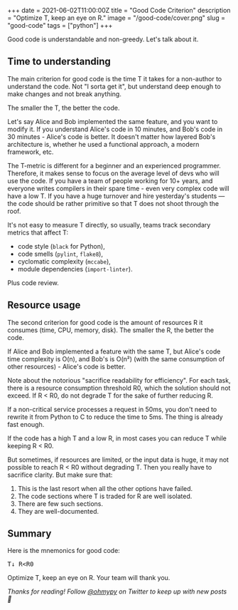 +++
date = 2021-06-02T11:00:00Z
title = "Good Code Criterion"
description = "Optimize T, keep an eye on R."
image = "/good-code/cover.png"
slug = "good-code"
tags = ["python"]
+++

Good code is understandable and non-greedy. Let's talk about it.

## Time to understanding

The main criterion for good code is the time T it takes for a non-author to understand the code. Not "I sorta get it", but understand deep enough to make changes and not break anything.

The smaller the T, the better the code.

Let's say Alice and Bob implemented the same feature, and you want to modify it. If you understand Alice's code in 10 minutes, and Bob's code in 30 minutes - Alice's code is better. It doesn't matter how layered Bob's architecture is, whether he used a functional approach, a modern framework, etc.

The T-metric is different for a beginner and an experienced programmer. Therefore, it makes sense to focus on the average level of devs who will use the code. If you have a team of people working for 10+ years, and everyone writes compilers in their spare time - even very complex code will have a low T. If you have a huge turnover and hire yesterday's students — the code should be rather primitive so that T does not shoot through the roof.

It's not easy to measure T directly, so usually, teams track secondary metrics that affect T:

-   code style (`black` for Python),
-   code smells (`pylint`, `flake8`),
-   cyclomatic complexity (`mccabe`),
-   module dependencies (`import-linter`).

Plus code review.

## Resource usage

The second criterion for good code is the amount of resources R it consumes (time, CPU, memory, disk). The smaller the R, the better the code.

If Alice and Bob implemented a feature with the same T, but Alice's code time complexity is O(n), and Bob's is O(n²) (with the same consumption of other resources) - Alice's code is better.

Note about the notorious "sacrifice readability for efficiency". For each task, there is a resource consumption threshold R0, which the solution should not exceed. If R < R0, do not degrade T for the sake of further reducing R.

If a non-critical service processes a request in 50ms, you don't need to rewrite it from Python to C to reduce the time to 5ms. The thing is already fast enough.

If the code has a high T and a low R, in most cases you can reduce T while keeping R < R0.

But sometimes, if resources are limited, or the input data is huge, it may not possible to reach R < R0 without degrading T. Then you really have to sacrifice clarity. But make sure that:

1. This is the last resort when all the other options have failed.
2. The code sections where T is traded for R are well isolated.
3. There are few such sections.
4. They are well-documented.

## Summary

Here is the mnemonics for good code:

<pre class="big">
T↓ R&lt;R0
</pre>

Optimize T, keep an eye on R. Your team will thank you.

_Thanks for reading! Follow [@ohmypy](https://twitter.com/ohmypy) on Twitter to keep up with new posts 🚀_
